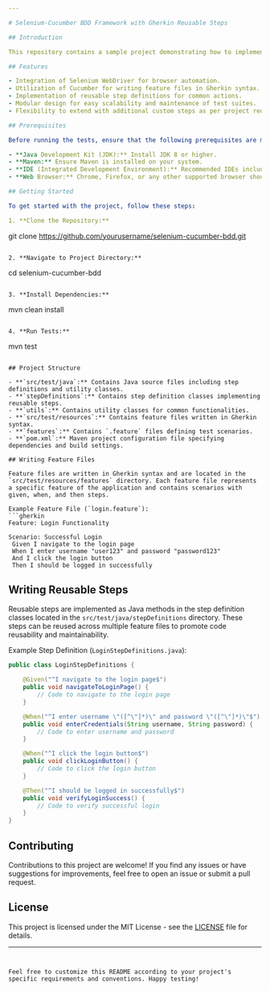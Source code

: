 ```yaml
---

# Selenium-Cucumber BDD Framework with Gherkin Reusable Steps

## Introduction

This repository contains a sample project demonstrating how to implement a Selenium-Cucumber BDD framework using Gherkin syntax with reusable steps. The framework is designed to facilitate efficient testing of web applications by integrating Selenium WebDriver with Cucumber and organizing test scenarios using Gherkin's human-readable syntax.

## Features

- Integration of Selenium WebDriver for browser automation.
- Utilization of Cucumber for writing feature files in Gherkin syntax.
- Implementation of reusable step definitions for common actions.
- Modular design for easy scalability and maintenance of test suites.
- Flexibility to extend with additional custom steps as per project requirements.

## Prerequisites

Before running the tests, ensure that the following prerequisites are met:

- **Java Development Kit (JDK):** Install JDK 8 or higher.
- **Maven:** Ensure Maven is installed on your system.
- **IDE (Integrated Development Environment):** Recommended IDEs include IntelliJ IDEA, Eclipse, or Visual Studio Code.
- **Web Browser:** Chrome, Firefox, or any other supported browser should be installed.

## Getting Started

To get started with the project, follow these steps:

1. **Clone the Repository:**
   ```
   git clone https://github.com/yourusername/selenium-cucumber-bdd.git
   ```

2. **Navigate to Project Directory:**
   ```
   cd selenium-cucumber-bdd
   ```

3. **Install Dependencies:**
   ```
   mvn clean install
   ```

4. **Run Tests:**
   ```
   mvn test
   ```

## Project Structure

- **`src/test/java`:** Contains Java source files including step definitions and utility classes.
  - **`stepDefinitions`:** Contains step definition classes implementing reusable steps.
  - **`utils`:** Contains utility classes for common functionalities.
- **`src/test/resources`:** Contains feature files written in Gherkin syntax.
  - **`features`:** Contains `.feature` files defining test scenarios.
- **`pom.xml`:** Maven project configuration file specifying dependencies and build settings.

## Writing Feature Files

Feature files are written in Gherkin syntax and are located in the `src/test/resources/features` directory. Each feature file represents a specific feature of the application and contains scenarios with given, when, and then steps.

Example Feature File (`login.feature`):
```gherkin
Feature: Login Functionality

  Scenario: Successful Login
    Given I navigate to the login page
    When I enter username "user123" and password "password123"
    And I click the login button
    Then I should be logged in successfully
```

## Writing Reusable Steps

Reusable steps are implemented as Java methods in the step definition classes located in the `src/test/java/stepDefinitions` directory. These steps can be reused across multiple feature files to promote code reusability and maintainability.

Example Step Definition (`LoginStepDefinitions.java`):
```java
public class LoginStepDefinitions {

    @Given("^I navigate to the login page$")
    public void navigateToLoginPage() {
        // Code to navigate to the login page
    }

    @When("^I enter username \"([^\"]*)\" and password \"([^\"]*)\"$")
    public void enterCredentials(String username, String password) {
        // Code to enter username and password
    }

    @When("^I click the login button$")
    public void clickLoginButton() {
        // Code to click the login button
    }

    @Then("^I should be logged in successfully$")
    public void verifyLoginSuccess() {
        // Code to verify successful login
    }
}
```

## Contributing

Contributions to this project are welcome! If you find any issues or have suggestions for improvements, feel free to open an issue or submit a pull request.

## License

This project is licensed under the MIT License - see the [LICENSE](LICENSE) file for details.

---
```


Feel free to customize this README according to your project's specific requirements and conventions. Happy testing!
